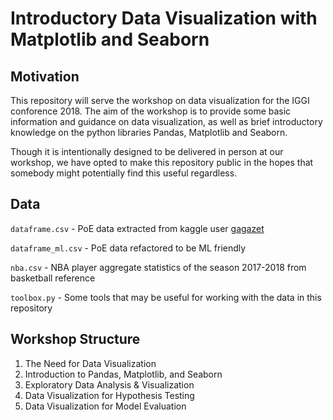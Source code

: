# Introductory Data Visualization with Matplotlib and Seaborn

## Motivation

This repository will serve the workshop on data visualization for the IGGI conforence 2018. The aim of the workshop is to provide some basic information and guidance on data visualization, as well as brief introductory knowledge on the python libraries Pandas, Matplotlib and Seaborn. 

Though it is intentionally designed to be delivered in person at our workshop, we have opted to make this repository public in the hopes that somebody might potentially find this useful regardless.  

## Data

`dataframe.csv` - PoE data extracted from kaggle user [gagazet](https://www.kaggle.com/gagazet/path-of-exile-league-statistic)

`dataframe_ml.csv` - PoE data refactored to be ML friendly

`nba.csv` - NBA player aggregate statistics of the season 2017-2018 from basketball reference

`toolbox.py` - Some tools that may be useful for working with the data in this repository

## Workshop Structure

1. The Need for Data Visualization
2. Introduction to Pandas, Matplotlib, and Seaborn
3. Exploratory Data Analysis & Visualization 
4. Data Visualization for Hypothesis Testing
5. Data Visualization for Model Evaluation
